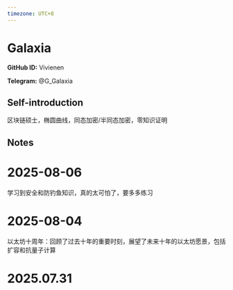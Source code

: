 ```yaml
---
timezone: UTC+8
---
```


# Galaxia

**GitHub ID:** Vivienen

**Telegram:** @G_Galaxia

## Self-introduction

区块链硕士，椭圆曲线，同态加密/半同态加密，零知识证明

## Notes

<!-- Content_START -->
# 2025-08-06

学习到安全和防钓鱼知识，真的太可怕了，要多多练习

# 2025-08-04

以太坊十周年：回顾了过去十年的重要时刻，展望了未来十年的以太坊愿景，包括扩容和抗量子计算


# 2025.07.31


<!-- Content_END -->
